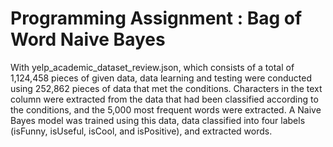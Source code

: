 # Programming Assignment : Bag of Word Naive Bayes
With yelp_academic_dataset_review.json, which consists of a total of 1,124,458 pieces of given data, data learning and testing were conducted using 252,862 pieces of data that met the conditions.
Characters in the text column were extracted from the data that had been classified according to the conditions, and the 5,000 most frequent words were extracted. A Naive Bayes model was trained using this data, data classified into four labels (isFunny, isUseful, isCool, and isPositive), and extracted words.




